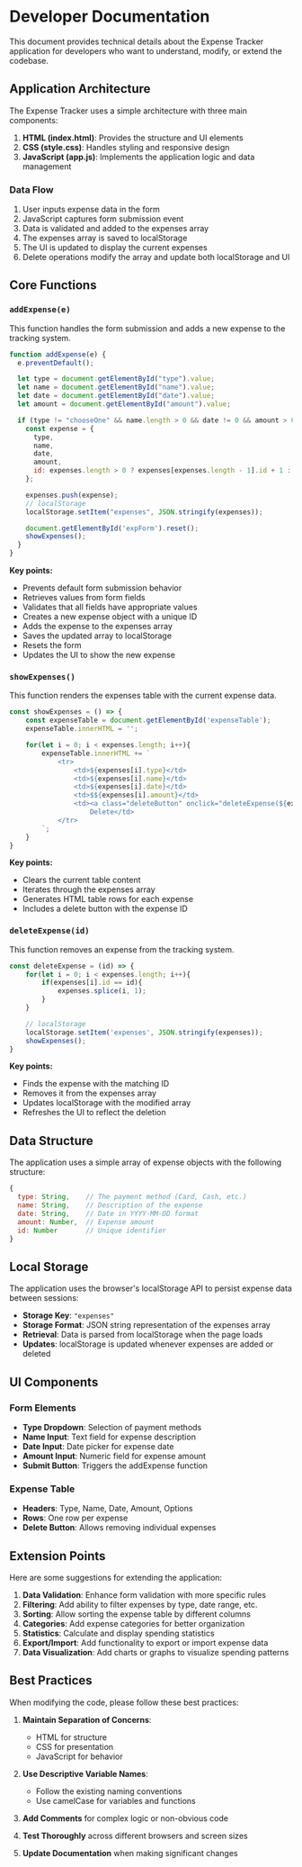 # Developer Documentation

This document provides technical details about the Expense Tracker application for developers who want to understand, modify, or extend the codebase.

## Application Architecture

The Expense Tracker uses a simple architecture with three main components:

1. **HTML (index.html)**: Provides the structure and UI elements
2. **CSS (style.css)**: Handles styling and responsive design
3. **JavaScript (app.js)**: Implements the application logic and data management

### Data Flow

1. User inputs expense data in the form
2. JavaScript captures form submission event
3. Data is validated and added to the expenses array
4. The expenses array is saved to localStorage
5. The UI is updated to display the current expenses
6. Delete operations modify the array and update both localStorage and UI

## Core Functions

### `addExpense(e)`

This function handles the form submission and adds a new expense to the tracking system.

```javascript
function addExpense(e) {
  e.preventDefault();

  let type = document.getElementById("type").value;
  let name = document.getElementById("name").value;
  let date = document.getElementById("date").value;
  let amount = document.getElementById("amount").value;

  if (type != "chooseOne" && name.length > 0 && date != 0 && amount > 0) {
    const expense = {
      type,
      name,
      date,
      amount,
      id: expenses.length > 0 ? expenses[expenses.length - 1].id + 1 : 1,
    };

    expenses.push(expense);
    // localStorage
    localStorage.setItem("expenses", JSON.stringify(expenses));

    document.getElementById('expForm').reset();
    showExpenses();
  }
}
```

**Key points:**
- Prevents default form submission behavior
- Retrieves values from form fields
- Validates that all fields have appropriate values
- Creates a new expense object with a unique ID
- Adds the expense to the expenses array
- Saves the updated array to localStorage
- Resets the form
- Updates the UI to show the new expense

### `showExpenses()`

This function renders the expenses table with the current expense data.

```javascript
const showExpenses = () => {
    const expenseTable = document.getElementById('expenseTable');
    expenseTable.innerHTML = '';

    for(let i = 0; i < expenses.length; i++){
        expenseTable.innerHTML += `
            <tr>
                <td>${expenses[i].type}</td>
                <td>${expenses[i].name}</td>
                <td>${expenses[i].date}</td>
                <td>$${expenses[i].amount}</td>
                <td><a class="deleteButton" onclick="deleteExpense(${expenses[i].id})">
                    Delete</td>
            </tr>
        `;
    }
}
```

**Key points:**
- Clears the current table content
- Iterates through the expenses array
- Generates HTML table rows for each expense
- Includes a delete button with the expense ID

### `deleteExpense(id)`

This function removes an expense from the tracking system.

```javascript
const deleteExpense = (id) => {
    for(let i = 0; i < expenses.length; i++){
        if(expenses[i].id == id){
            expenses.splice(i, 1);
        }
    }

    // localStorage
    localStorage.setItem('expenses', JSON.stringify(expenses));
    showExpenses();
}
```

**Key points:**
- Finds the expense with the matching ID
- Removes it from the expenses array
- Updates localStorage with the modified array
- Refreshes the UI to reflect the deletion

## Data Structure

The application uses a simple array of expense objects with the following structure:

```javascript
{
  type: String,    // The payment method (Card, Cash, etc.)
  name: String,    // Description of the expense
  date: String,    // Date in YYYY-MM-DD format
  amount: Number,  // Expense amount
  id: Number       // Unique identifier
}
```

## Local Storage

The application uses the browser's localStorage API to persist expense data between sessions:

- **Storage Key**: `"expenses"`
- **Storage Format**: JSON string representation of the expenses array
- **Retrieval**: Data is parsed from localStorage when the page loads
- **Updates**: localStorage is updated whenever expenses are added or deleted

## UI Components

### Form Elements

- **Type Dropdown**: Selection of payment methods
- **Name Input**: Text field for expense description
- **Date Input**: Date picker for expense date
- **Amount Input**: Numeric field for expense amount
- **Submit Button**: Triggers the addExpense function

### Expense Table

- **Headers**: Type, Name, Date, Amount, Options
- **Rows**: One row per expense
- **Delete Button**: Allows removing individual expenses

## Extension Points

Here are some suggestions for extending the application:

1. **Data Validation**: Enhance form validation with more specific rules
2. **Filtering**: Add ability to filter expenses by type, date range, etc.
3. **Sorting**: Allow sorting the expense table by different columns
4. **Categories**: Add expense categories for better organization
5. **Statistics**: Calculate and display spending statistics
6. **Export/Import**: Add functionality to export or import expense data
7. **Data Visualization**: Add charts or graphs to visualize spending patterns

## Best Practices

When modifying the code, please follow these best practices:

1. **Maintain Separation of Concerns**:
   - HTML for structure
   - CSS for presentation
   - JavaScript for behavior

2. **Use Descriptive Variable Names**:
   - Follow the existing naming conventions
   - Use camelCase for variables and functions

3. **Add Comments** for complex logic or non-obvious code

4. **Test Thoroughly** across different browsers and screen sizes

5. **Update Documentation** when making significant changes